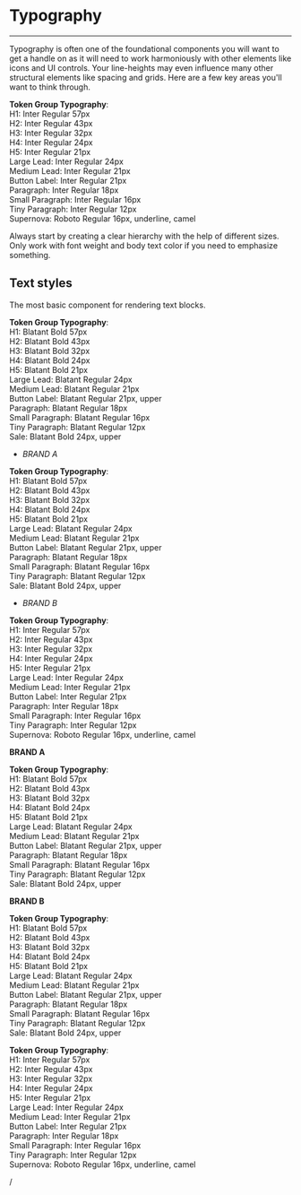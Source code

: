 
# Typography

---

Typography is often one of the foundational components you will want to get a handle on as it will need to work harmoniously with other elements like icons and UI controls. Your line-heights may even influence many other structural elements like spacing and grids. Here are a few key areas you'll want to think through.

  
**Token Group Typography**:    
H1: Inter Regular 57px  
H2: Inter Regular 43px  
H3: Inter Regular 32px  
H4: Inter Regular 24px  
H5: Inter Regular 21px  
Large Lead: Inter Regular 24px  
Medium Lead: Inter Regular 21px  
Button Label: Inter Regular 21px  
Paragraph: Inter Regular 18px  
Small Paragraph: Inter Regular 16px  
Tiny Paragraph: Inter Regular 12px  
Supernova: Roboto Regular 16px, underline, camel  


Always start by creating a clear hierarchy with the help of different sizes. Only work with font weight and body text color if you need to emphasize something.

## Text styles

The most basic component for rendering text blocks.

  
**Token Group Typography**:    
H1: Blatant Bold 57px  
H2: Blatant Bold 43px  
H3: Blatant Bold 32px  
H4: Blatant Bold 24px  
H5: Blatant Bold 21px  
Large Lead: Blatant Regular 24px  
Medium Lead: Blatant Regular 21px  
Button Label: Blatant Regular 21px, upper  
Paragraph: Blatant Regular 18px  
Small Paragraph: Blatant Regular 16px  
Tiny Paragraph: Blatant Regular 12px  
Sale: Blatant Bold 24px, upper  


- *BRAND A*

  
**Token Group Typography**:    
H1: Blatant Bold 57px  
H2: Blatant Bold 43px  
H3: Blatant Bold 32px  
H4: Blatant Bold 24px  
H5: Blatant Bold 21px  
Large Lead: Blatant Regular 24px  
Medium Lead: Blatant Regular 21px  
Button Label: Blatant Regular 21px, upper  
Paragraph: Blatant Regular 18px  
Small Paragraph: Blatant Regular 16px  
Tiny Paragraph: Blatant Regular 12px  
Sale: Blatant Bold 24px, upper  


- *BRAND B*

  
**Token Group Typography**:    
H1: Inter Regular 57px  
H2: Inter Regular 43px  
H3: Inter Regular 32px  
H4: Inter Regular 24px  
H5: Inter Regular 21px  
Large Lead: Inter Regular 24px  
Medium Lead: Inter Regular 21px  
Button Label: Inter Regular 21px  
Paragraph: Inter Regular 18px  
Small Paragraph: Inter Regular 16px  
Tiny Paragraph: Inter Regular 12px  
Supernova: Roboto Regular 16px, underline, camel  


  
**BRAND A**  
  
**Token Group Typography**:    
H1: Blatant Bold 57px  
H2: Blatant Bold 43px  
H3: Blatant Bold 32px  
H4: Blatant Bold 24px  
H5: Blatant Bold 21px  
Large Lead: Blatant Regular 24px  
Medium Lead: Blatant Regular 21px  
Button Label: Blatant Regular 21px, upper  
Paragraph: Blatant Regular 18px  
Small Paragraph: Blatant Regular 16px  
Tiny Paragraph: Blatant Regular 12px  
Sale: Blatant Bold 24px, upper  
  
  
**BRAND B**  
  
**Token Group Typography**:    
H1: Blatant Bold 57px  
H2: Blatant Bold 43px  
H3: Blatant Bold 32px  
H4: Blatant Bold 24px  
H5: Blatant Bold 21px  
Large Lead: Blatant Regular 24px  
Medium Lead: Blatant Regular 21px  
Button Label: Blatant Regular 21px, upper  
Paragraph: Blatant Regular 18px  
Small Paragraph: Blatant Regular 16px  
Tiny Paragraph: Blatant Regular 12px  
Sale: Blatant Bold 24px, upper  
  


  
**Token Group Typography**:    
H1: Inter Regular 57px  
H2: Inter Regular 43px  
H3: Inter Regular 32px  
H4: Inter Regular 24px  
H5: Inter Regular 21px  
Large Lead: Inter Regular 24px  
Medium Lead: Inter Regular 21px  
Button Label: Inter Regular 21px  
Paragraph: Inter Regular 18px  
Small Paragraph: Inter Regular 16px  
Tiny Paragraph: Inter Regular 12px  
Supernova: Roboto Regular 16px, underline, camel  


/

```javascript  
  
```